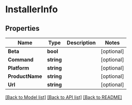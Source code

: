 # InstallerInfo

## Properties

Name | Type | Description | Notes
------------ | ------------- | ------------- | -------------
**Beta** | **bool** |  | [optional] 
**Command** | **string** |  | [optional] 
**Platform** | **string** |  | [optional] 
**ProductName** | **string** |  | [optional] 
**Url** | **string** |  | [optional] 

[[Back to Model list]](../README.md#documentation-for-models) [[Back to API list]](../README.md#documentation-for-api-endpoints) [[Back to README]](../README.md)


